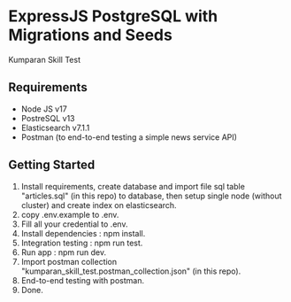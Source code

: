 # ExpressJS PostgreSQL with Migrations and Seeds
Kumparan Skill Test

## Requirements
* Node JS v17
* PostreSQL v13
* Elasticsearch v7.1.1
* Postman (to end-to-end testing a simple news service API)

## Getting Started
1. Install requirements, create database and import file sql table "articles.sql" (in this repo) to database, then setup single node (without cluster) and create index on elasticsearch.
2. copy .env.example to .env.
3. Fill all your credential to .env.
4. Install dependencies : npm install.
5. Integration testing : npm run test.
6. Run app : npm run dev.
7. Import postman collection "kumparan_skill_test.postman_collection.json" (in this repo).
8. End-to-end testing with postman. 
9. Done.